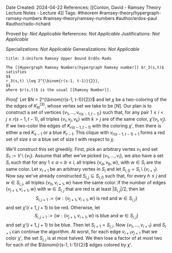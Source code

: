 Date Created: 2024-04-22
References: [[Conlon, David - Ramsey Theory Lecture Notes - Lecture 4]]
Tags: #theorem #ramsey-theory/hypergraph-ramsey-numbers #ramsey-theory/ramsey-numbers #author/erdos-paul #author/rado-richard

Proved by: <i>Not Applicable</i>
References: <i>Not Applicable</i>
Justifications: <i>Not Applicable</i>

Specializations: <i>Not Applicable</i>
Generalizations: <i>Not Applicable</i>

```ad-theorem
title: 3-Uniform Ramsey Upper Bound Erdős-Rado

The [[Hypergraph Ramsey Numbers|hypergraph Ramsey number]] $r_3(s,t)$ satisfies
$$
r_3(s,t) \leq 2^{\binom{r(s-1, t-1)}{2}},
$$
where $r(s,t)$ is the usual [[Ramsey Number]].

```

<i>Proof.</i> Let $N = 2^{\binom{r(s-1, t-1)}{2}}$ and let $\chi$ be a two-coloring of the the edges of $K_N^{(3)}$, whose vertex set we take to be $[N]$. Our plan is to construct a set of vertices $\{v_1, \ldots, v_{r(s-1, t-1)}\}$ such that, for any pair $1\leq i < j \leq r(s-1, t-1)$, all triples $\{v_i, v_j, v_k\}$ with $k > j$ are of the same color, $\chi'(v_i, v_j)$. If we two-color the edges of $K_{r(s-1, t-1)}$ with the coloring $\chi'$, then there is either a red $K_{s-1}$ or a blue $K_{t-1}$. This clique with $v_{r(s-1, t-1)+1}$ forms a red set of size $s$ or a blue set of size $t$ with respect to $\chi$.

We'll construct this set greedily. First, pick an arbitrary vertex $v_1$ and set $S_1:= V\setminus \{v_1\}$. Assume that after we've picked $\{v_1, \ldots, v_i\}$, we also have a set $S_i$ such that for any $1\leq a<b \leq i$, all triples $\{v_a, v_b, w\}$, with $w\in S_i$ are the same color. Let $v_{i+1}$ be an arbitrary vertex in $S_i$ and let $S_{i, 0} = S_i\setminus \{v_{i+1}\}$. Now say we've already constructed $S_{i,j}\subseteq S_{i, 0}$ such that, for every $h\leq j$ and $w\in S_{i,j}$, all triples $\{v_h, v_{i+1}, w\}$ have the same color. If the number of edges $\{v_{j+1}, v_{i+1}, w\}$ with $w\in S_{i,j}$ that are red is at least $|S_{i,j}|/2$, then let
$$
S_{i, j+1}:= \{w: \{v_{j+1}, v_{i+1}, w\}\text{ is red and }w\in S_{i,j} \}
$$
and set $\chi'(i+1, j+1)$ to be red. Otherwise, let
$$
S_{i, j+1}:= \{w: \{v_{j+1}, v_{i+1}, w\}\text{ is blue and }w\in S_{i,j} \}
$$
and set $\chi'(i+1, j+1)$ to be blue. Then let $S_{i+1} = S_{i,i}$. Now $\{v_1, \ldots, v_{i+1}\}$ and $S_{i+1}$ can continue the algorithm. At worst, for each edge $v_{i+1}v_{j+1}$ that we color $\chi'$, the set $S_{i,j}$ is at most halved. We then lose a factor of at most two for each of the $\binom{r(s-1, t-1)}{2}$ edges colored by $\chi'$.